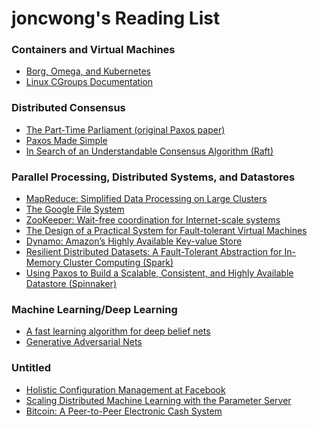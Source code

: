 # joncwong's Reading List 

### Containers and Virtual Machines
- [Borg, Omega, and Kubernetes](https://storage.googleapis.com/pub-tools-public-publication-data/pdf/44843.pdf)
- [Linux CGroups Documentation](https://www.kernel.org/doc/Documentation/cgroup-v1/cgroups.txt)

### Distributed Consensus
- [The Part-Time Parliament (original Paxos paper)](https://lamport.azurewebsites.net/pubs/lamport-paxos.pdf)
- [Paxos Made Simple](https://lamport.azurewebsites.net/pubs/paxos-simple.pdf)
- [In Search of an Understandable Consensus Algorithm (Raft)](https://pdos.csail.mit.edu/6.824/papers/raft-extended.pdf)

### Parallel Processing, Distributed Systems, and Datastores
- [MapReduce: Simplified Data Processing on Large Clusters](https://pdos.csail.mit.edu/6.824/papers/mapreduce.pdf)
- [The Google File System](https://pdos.csail.mit.edu/6.824/papers/gfs.pdf)
- [ZooKeeper: Wait-free coordination for Internet-scale systems](https://www.usenix.org/legacy/events/atc10/tech/full_papers/Hunt.pdf)
- [The Design of a Practical System for Fault-tolerant Virtual Machines](https://pdos.csail.mit.edu/6.824/papers/vm-ft.pdf)
- [Dynamo: Amazon’s Highly Available Key-value Store](https://pdos.csail.mit.edu/6.824/papers/dynamo.pdf)
- [Resilient Distributed Datasets: A Fault-Tolerant Abstraction for
In-Memory Cluster Computing (Spark)](https://pdos.csail.mit.edu/6.824/papers/zaharia-spark.pdf)
- [Using Paxos to Build a Scalable, Consistent,
and Highly Available Datastore (Spinnaker)](https://pdos.csail.mit.edu/6.824/papers/spinnaker.pdf)

### Machine Learning/Deep Learning
- [A fast learning algorithm for deep belief nets](https://www.cs.toronto.edu/~hinton/absps/fastnc.pdf)
- [Generative Adversarial Nets](https://papers.nips.cc/paper/5423-generative-adversarial-nets.pdf)

### Untitled
- [Holistic Configuration Management at Facebook](https://research.fb.com/wp-content/uploads/2016/11/holistic-configuration-management-at-facebook.pdf)
- [Scaling Distributed Machine Learning with the Parameter Server](https://pdos.csail.mit.edu/6.824/papers/parameter.pdf)
- [Bitcoin: A Peer-to-Peer Electronic Cash System](https://pdos.csail.mit.edu/6.824/papers/bitcoin.pdf)
